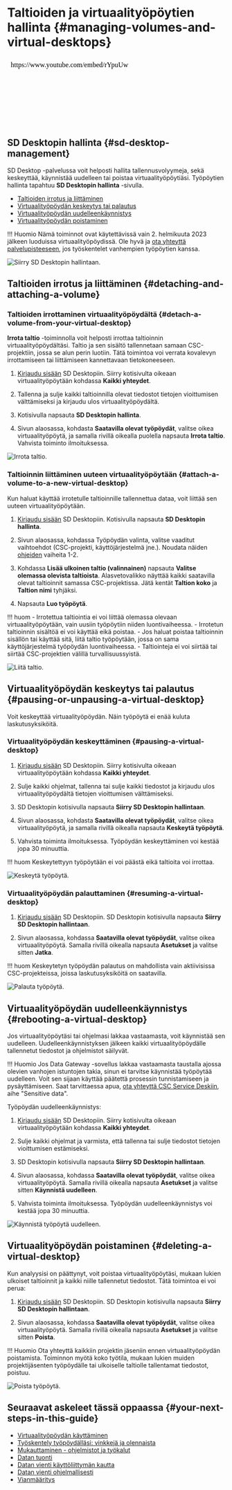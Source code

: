# Taltioiden ja virtuaalityöpöytien hallinta {#managing-volumes-and-virtual-desktops}

<iframe width="280" height="155" srcdoc="https://www.youtube.com/embed/rYpuUwm8LhQ" title="Manage virtual desktops in the SD Desktop service" frameborder="0" allow="accelerometer; autoplay; clipboard-write; encrypted-media; gyroscope; picture-in-picture; web-share" referrerpolicy="strict-origin-when-cross-origin" allowfullscreen></iframe>

## SD Desktopin hallinta {#sd-desktop-management}

SD Desktop -palvelussa voit helposti hallita tallennusvolyymeja, sekä keskeyttää, käynnistää uudelleen tai poistaa virtuaalityöpöytiäsi. Työpöytien hallinta tapahtuu **SD Desktopin hallinta** -sivulla.

* [Taltioiden irrotus ja liittäminen](#detaching-and-attaching-a-volume)
* [Virtuaalityöpöydän keskeytys tai palautus](#pausing-or-unpausing-a-virtual-desktop)
* [Virtuaalityöpöydän uudelleenkäynnistys](#rebooting-a-virtual-desktop)
* [Virtuaalityöpöydän poistaminen](#deleting-a-virtual-desktop)

!!! Huomio
    Nämä toiminnot ovat käytettävissä vain 2. helmikuuta 2023 jälkeen luoduissa virtuaalityöpöydissä. Ole hyvä ja [ota yhteyttä palvelupisteeseen](../../support/contact.md), jos työskentelet vanhempien työpöytien kanssa.

![Siirry SD Desktopin hallintaan.](https://a3s.fi/docs-files/sensitive-data/SD_Desktop/SD-Desktop_GoToManagement.png)

## Taltioiden irrotus ja liittäminen {#detaching-and-attaching-a-volume}

### Taltioiden irrottaminen virtuaalityöpöydältä {#detach-a-volume-from-your-virtual-desktop}

**Irrota taltio** -toiminnolla voit helposti irrottaa taltioinnin virtuaalityöpöydältäsi. Taltio ja sen sisältö tallennetaan samaan CSC-projektiin, jossa se alun perin luotiin. Tätä toimintoa voi verrata kovalevyn irrottamiseen tai liittämiseen kannettavaan tietokoneeseen.

1. [Kirjaudu sisään](./sd-desktop-login.md) SD Desktopiin. Siirry kotisivulta oikeaan virtuaalityöpöytään kohdassa **Kaikki yhteydet**.

2. Tallenna ja sulje kaikki taltioinnilla olevat tiedostot tietojen vioittumisen välttämiseksi ja kirjaudu ulos virtuaalityöpöydältä.

3. Kotisivulla napsauta **SD Desktopin hallinta**.

4. Sivun alaosassa, kohdasta **Saatavilla olevat työpöydät**, valitse oikea virtuaalityöpöytä, ja samalla rivillä oikealla puolella napsauta **Irrota taltio**.
Vahvista toiminto ilmoituksessa.

![Irrota taltio.](https://a3s.fi/docs-files/sensitive-data/SD_Desktop/Detach_volume.png)

### Taltioinnin liittäminen uuteen virtuaalityöpöytään {#attach-a-volume-to-a-new-virtual-desktop}

Kun haluat käyttää irrotetulle taltioinnille tallennettua dataa, voit liittää sen uuteen virtuaalityöpöytään.

1. [Kirjaudu sisään](./sd-desktop-login.md) SD Desktopiin. Kotisivulla napsauta **SD Desktopin hallinta**.

2. Sivun alaosassa, kohdassa Työpöydän valinta, valitse vaaditut vaihtoehdot (CSC-projekti, käyttöjärjestelmä jne.). Noudata näiden [ohjeiden](./sd-desktop-create.md) vaiheita 1-2.

3. Kohdassa **Lisää ulkoinen taltio (valinnainen)** napsauta **Valitse olemassa olevista taltioista**. Alasvetovalikko näyttää kaikki saatavilla olevat taltioinnit samassa CSC-projektissa. Jätä kentät **Taltion koko** ja **Taltion nimi** tyhjäksi.

4. Napsauta **Luo työpöytä**.


!!! huom
    - Irrotettua taltiointia ei voi liittää olemassa olevaan virtuaalityöpöytään, vain uusiin työpöytiin niiden luontivaiheessa.
    - Irrotetun taltioinnin sisältöä ei voi käyttää eikä poistaa.
    - Jos haluat poistaa taltioinnin sisällön tai käyttää sitä, liitä taltio työpöytään, jossa on sama käyttöjärjestelmä työpöydän luontivaiheessa.
    - Taltiointeja ei voi siirtää tai siirtää CSC-projektien välillä turvallisuussyistä.

![Liitä taltio.](https://a3s.fi/docs-files/sensitive-data/SD_Desktop/Attach_volume.png)


## Virtuaalityöpöydän keskeytys tai palautus {#pausing-or-unpausing-a-virtual-desktop}

Voit keskeyttää virtuaalityöpöydän. Näin työpöytä ei enää kuluta laskutusyksiköitä.

### Virtuaalityöpöydän keskeyttäminen {#pausing-a-virtual-desktop}

1. [Kirjaudu sisään](./sd-desktop-login.md) SD Desktopiin. Siirry kotisivulta oikeaan virtuaalityöpöytään kohdassa **Kaikki yhteydet**.

2. Sulje kaikki ohjelmat, tallenna tai sulje kaikki tiedostot ja kirjaudu ulos virtuaalityöpöydältä tietojen vioittumisen välttämiseksi.

3. SD Desktopin kotisivulla napsauta **Siirry SD Desktopin hallintaan**.

4. Sivun alaosassa, kohdasta **Saatavilla olevat työpöydät**, valitse oikea virtuaalityöpöytä, ja samalla rivillä oikealla napsauta **Keskeytä työpöytä**.

5. Vahvista toiminta ilmoituksessa. Työpöydän keskeyttäminen voi kestää jopa 30 minuuttia.

!!! huom
    Keskeytettyyn työpöytään ei voi päästä eikä taltioita voi irrottaa.

![Keskeytä työpöytä.](https://a3s.fi/docs-files/sensitive-data/SD_Desktop/Pause_desktop.png)

### Virtuaalityöpöydän palauttaminen {#resuming-a-virtual-desktop}

1. [Kirjaudu sisään](./sd-desktop-login.md) SD Desktopiin. SD Desktopin kotisivulla napsauta **Siirry SD Desktopin hallintaan**.

2. Sivun alaosassa, kohdassa **Saatavilla olevat työpöydät**, valitse oikea virtuaalityöpöytä. Samalla rivillä oikealla napsauta **Asetukset** ja valitse sitten **Jatka**.

!!! huom
    Keskeytetyn työpöydän palautus on mahdollista vain aktiivisissa CSC-projekteissa, joissa laskutusyksiköitä on saatavilla.

![Palauta työpöytä.](https://a3s.fi/docs-files/sensitive-data/SD_Desktop/Resume_desktop.png)


## Virtuaalityöpöydän uudelleenkäynnistys {#rebooting-a-virtual-desktop}

Jos virtuaalityöpöytäsi tai ohjelmasi lakkaa vastaamasta, voit käynnistää sen uudelleen. Uudelleenkäynnistyksen jälkeen kaikki virtuaalityöpöydälle tallennetut tiedostot ja ohjelmistot säilyvät.

!!! Huomio
    Jos Data Gateway -sovellus lakkaa vastaamasta taustalla ajossa olevien vanhojen istuntojen takia, sinun ei tarvitse käynnistää työpöytää uudelleen. Voit sen sijaan käyttää päätettä prosessin tunnistamiseen ja pysäyttämiseen. Saat tarvittaessa apua, [ota yhteyttä CSC Service Deskiin](../../support/contact.md), aihe "Sensitive data".

Työpöydän uudelleenkäynnistys:

1. [Kirjaudu sisään](./sd-desktop-login.md) SD Desktopiin. Siirry kotisivulta oikeaan virtuaalityöpöytään kohdassa **Kaikki yhteydet**.

2. Sulje kaikki ohjelmat ja varmista, että tallenna tai sulje tiedostot tietojen vioittumisen estämiseksi.

3. SD Desktopin kotisivulla napsauta **Siirry SD Desktopin hallintaan**.

4. Sivun alaosassa, kohdassa **Saatavilla olevat työpöydät**, valitse oikea virtuaalityöpöytä. Samalla rivillä oikealla napsauta **Asetukset** ja valitse sitten **Käynnistä uudelleen**.

5. Vahvista toiminta ilmoituksessa. Työpöydän uudelleenkäynnistys voi kestää jopa 30 minuuttia.

![Käynnistä työpöytä uudelleen.](https://a3s.fi/docs-files/sensitive-data/SD_Desktop/Reboot_desktop.png)

## Virtuaalityöpöydän poistaminen {#deleting-a-virtual-desktop}

Kun analyysisi on päättynyt, voit poistaa virtuaalityöpöytäsi, mukaan lukien ulkoiset taltioinnit ja kaikki niille tallennetut tiedostot. Tätä toimintoa ei voi perua:

1. [Kirjaudu sisään](./sd-desktop-login.md) SD Desktopiin. SD Desktopin kotisivulla napsauta **Siirry SD Desktopin hallintaan**.

2. Sivun alaosassa, kohdassa **Saatavilla olevat työpöydät**, valitse oikea virtuaalityöpöytä. Samalla rivillä oikealla napsauta **Asetukset** ja valitse sitten **Poista**.

!!! Huomio
    Ota yhteyttä kaikkiin projektin jäseniin ennen virtuaalityöpöydän poistamista. Toiminnon myötä koko työtila, mukaan lukien muiden projektijäsenten työpöydälle tai ulkoiselle taltiolle tallentamat tiedostot, poistuu.

![Poista työpöytä.](https://a3s.fi/docs-files/sensitive-data/SD_Desktop/Delete_desktop.png)

## Seuraavat askeleet tässä oppaassa {#your-next-steps-in-this-guide}

* [Virtuaalityöpöydän käyttäminen](./sd-desktop-access-vm.md)
* [Työskentely työpöydälläsi: vinkkejä ja olennaista](./sd-desktop-working.md)
* [Mukauttaminen - ohjelmistot ja työkalut](./sd-desktop-software.md)
* [Datan tuonti](./sd-desktop-access.md)
* [Datan vienti käyttöliittymän kautta](./sd-desktop-export.md)
* [Datan vienti ohjelmallisesti](./sd-desktop-export-commandline.md)
* [Vianmääritys](./sd-desktop-troubleshooting.md)